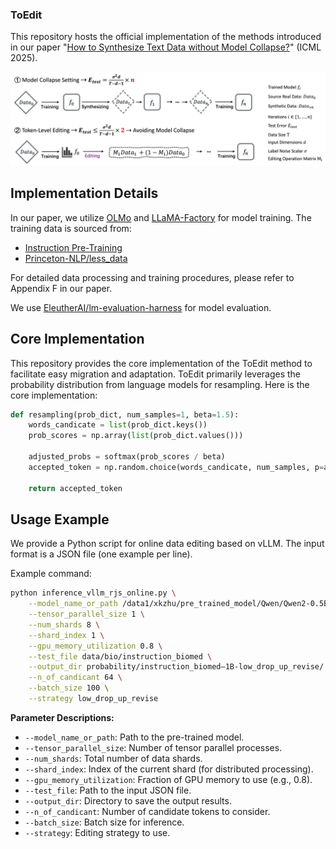 ### ToEdit

This repository hosts the official implementation of the methods introduced in our paper "[How to Synthesize Text Data without Model Collapse?](https://arxiv.org/abs/2412.14689)" (ICML 2025). 

![Model collapse of synthetic data.](./main_fig.png)


## Implementation Details

In our paper, we utilize [OLMo](https://github.com/allenai/OLMo) and [LLaMA-Factory](https://github.com/hiyouga/LLaMA-Factory) for model training. The training data is sourced from:
- [Instruction Pre-Training](https://huggingface.co/instruction-pretrain)
- [Princeton-NLP/less_data](https://huggingface.co/datasets/princeton-nlp/less_data)

For detailed data processing and training procedures, please refer to Appendix F in our paper.

We use [EleutherAI/lm-evaluation-harness](https://github.com/EleutherAI/lm-evaluation-harness) for model evaluation.

## Core Implementation

This repository provides the core implementation of the ToEdit method to facilitate easy migration and adaptation. ToEdit primarily leverages the probability distribution from language models for resampling. Here is the core implementation:

```python
def resampling(prob_dict, num_samples=1, beta=1.5):
    words_candicate = list(prob_dict.keys())
    prob_scores = np.array(list(prob_dict.values()))

    adjusted_probs = softmax(prob_scores / beta) 
    accepted_token = np.random.choice(words_candicate, num_samples, p=adjusted_probs)

    return accepted_token
```

## Usage Example

We provide a Python script for online data editing based on vLLM. The input format is a JSON file (one example per line).

Example command:

```bash
python inference_vllm_rjs_online.py \
    --model_name_or_path /data1/xkzhu/pre_trained_model/Qwen/Qwen2-0.5B-Instruct \
    --tensor_parallel_size 1 \
    --num_shards 8 \
    --shard_index 1 \
    --gpu_memory_utilization 0.8 \
    --test_file data/bio/instruction_biomed \
    --output_dir probability/instruction_biomed—1B-low_drop_up_revise/ \
    --n_of_candicant 64 \
    --batch_size 100 \
    --strategy low_drop_up_revise
```

**Parameter Descriptions:**
- `--model_name_or_path`: Path to the pre-trained model.
- `--tensor_parallel_size`: Number of tensor parallel processes.
- `--num_shards`: Total number of data shards.
- `--shard_index`: Index of the current shard (for distributed processing).
- `--gpu_memory_utilization`: Fraction of GPU memory to use (e.g., 0.8).
- `--test_file`: Path to the input JSON file.
- `--output_dir`: Directory to save the output results.
- `--n_of_candicant`: Number of candidate tokens to consider.
- `--batch_size`: Batch size for inference.
- `--strategy`: Editing strategy to use.

